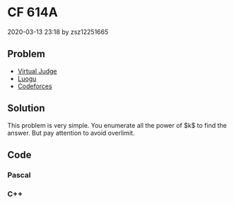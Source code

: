 <h1>CF 614A</h1>
<p><time>2020-03-13 23:18</time> by zsz12251665</p>
<section>
	<h2>Problem</h2>
	<ul class="buttonList">
		<a target="_blank" href="https://vjudge.net/problem/CodeForces-614A"><li>Virtual Judge</li></a>
		<a target="_blank" href="https://www.luogu.com.cn/problem/CF614A"><li>Luogu</li></a>
		<a target="_blank" href="https://codeforces.com/problemset/problem/614/A"><li>Codeforces</li></a>
	</ul>
</section>
<section>
	<h2>Solution</h2>
	<p>This problem is very simple. You enumerate all the power of $k$ to find the answer. But pay attention to avoid overlimit. </p>
</section>
<section>
	<h2>Code</h2>
	<section>
		<h3>Pascal</h3>
		<code lang="pas"></code>
	</section>
	<section>
		<h3>C++</h3>
		<code lang="cpp"></code>
	</section>
</section>
